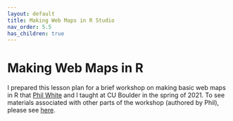 ```yaml
---
layout: default
title: Making Web Maps in R Studio
nav_order: 5.5
has_children: true
---
```

# Making Web Maps in R

I prepared this lesson plan for a brief workshop on making basic web maps in R that [Phil White](https://outpw.github.io/teaching) and I taught at CU Boulder in the spring of 2021. To see materials associated with other parts of the workshop (authored by Phil), please see [here](https://outpw.github.io/GIS-workshops/Web-mapping/web-mapping-workshop.html). 
